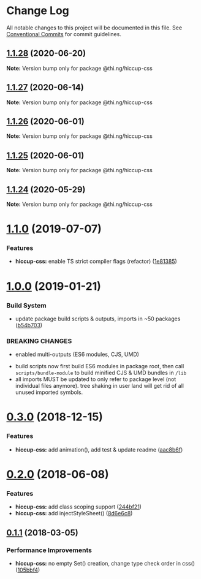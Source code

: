 # Change Log

All notable changes to this project will be documented in this file.
See [Conventional Commits](https://conventionalcommits.org) for commit guidelines.

## [1.1.28](https://github.com/thi-ng/umbrella/compare/@thi.ng/hiccup-css@1.1.27...@thi.ng/hiccup-css@1.1.28) (2020-06-20)

**Note:** Version bump only for package @thi.ng/hiccup-css





## [1.1.27](https://github.com/thi-ng/umbrella/compare/@thi.ng/hiccup-css@1.1.26...@thi.ng/hiccup-css@1.1.27) (2020-06-14)

**Note:** Version bump only for package @thi.ng/hiccup-css





## [1.1.26](https://github.com/thi-ng/umbrella/compare/@thi.ng/hiccup-css@1.1.25...@thi.ng/hiccup-css@1.1.26) (2020-06-01)

**Note:** Version bump only for package @thi.ng/hiccup-css





## [1.1.25](https://github.com/thi-ng/umbrella/compare/@thi.ng/hiccup-css@1.1.24...@thi.ng/hiccup-css@1.1.25) (2020-06-01)

**Note:** Version bump only for package @thi.ng/hiccup-css





## [1.1.24](https://github.com/thi-ng/umbrella/compare/@thi.ng/hiccup-css@1.1.23...@thi.ng/hiccup-css@1.1.24) (2020-05-29)

**Note:** Version bump only for package @thi.ng/hiccup-css





# [1.1.0](https://github.com/thi-ng/umbrella/compare/@thi.ng/hiccup-css@1.0.19...@thi.ng/hiccup-css@1.1.0) (2019-07-07)

### Features

* **hiccup-css:** enable TS strict compiler flags (refactor) ([1e81385](https://github.com/thi-ng/umbrella/commit/1e81385))

# [1.0.0](https://github.com/thi-ng/umbrella/compare/@thi.ng/hiccup-css@0.3.5...@thi.ng/hiccup-css@1.0.0) (2019-01-21)

### Build System

* update package build scripts & outputs, imports in ~50 packages ([b54b703](https://github.com/thi-ng/umbrella/commit/b54b703))

### BREAKING CHANGES

* enabled multi-outputs (ES6 modules, CJS, UMD)

- build scripts now first build ES6 modules in package root, then call
  `scripts/bundle-module` to build minified CJS & UMD bundles in `/lib`
- all imports MUST be updated to only refer to package level
  (not individual files anymore). tree shaking in user land will get rid of
  all unused imported symbols.

# [0.3.0](https://github.com/thi-ng/umbrella/compare/@thi.ng/hiccup-css@0.2.32...@thi.ng/hiccup-css@0.3.0) (2018-12-15)

### Features

* **hiccup-css:** add animation(), add test & update readme ([aac8b6f](https://github.com/thi-ng/umbrella/commit/aac8b6f))

<a name="0.2.0"></a>
# [0.2.0](https://github.com/thi-ng/umbrella/compare/@thi.ng/hiccup-css@0.1.24...@thi.ng/hiccup-css@0.2.0) (2018-06-08)

### Features

* **hiccup-css:** add class scoping support ([244bf21](https://github.com/thi-ng/umbrella/commit/244bf21))
* **hiccup-css:** add injectStyleSheet() ([8d6e6c8](https://github.com/thi-ng/umbrella/commit/8d6e6c8))

<a name="0.1.1"></a>
## [0.1.1](https://github.com/thi-ng/umbrella/compare/@thi.ng/hiccup-css@0.1.0...@thi.ng/hiccup-css@0.1.1) (2018-03-05)

### Performance Improvements

* **hiccup-css:** no empty Set() creation, change type check order in css() ([105bbf4](https://github.com/thi-ng/umbrella/commit/105bbf4))
